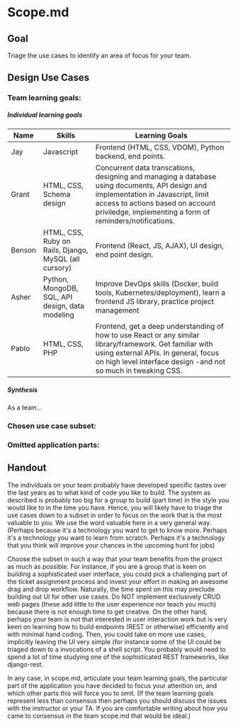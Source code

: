 # Scope.md

## Goal
Triage the use cases to identify an area of focus for your team.

## Design Use Cases

### Team learning goals:
##### Individual learning goals
| Name | Skills | Learning Goals |
| --- | --- | --- |
| Jay | Javascript | Frontend (HTML, CSS, VDOM), Python backend, end points. |
| Grant | HTML, CSS, Schema design | Concurrent data transcations, designing and managing a database using documents, API design and implementation in Javascript, limit access to actions based on account priviledge, implementing a form of reminders/notifications. |
| Benson | HTML, CSS, Ruby on Rails, Django, MySQL (all cursory) | Frontend (React, JS, AJAX), UI design, end point design. |
| Asher | Python, MongoDB, SQL, API design, data modeling | Improve DevOps skills (Docker, build tools, Kubernetes/deployment), learn a frontend JS library, practice project management |
| Pablo | HTML, CSS, PHP | Frontend, get a deep understanding of how to use React or any similar library/framework. Get familiar with using external APIs. In general, focus on high level interface design -and not so much in tweaking CSS. |

##### Synthesis
As a team...

### Chosen use case subset:

### Omitted application parts:

## Handout

The individuals on your team probably have developed specific tastes over the last years as to what kind of code you like to build. The system as described is probably too big for a group to build (part time) in the style you would like to in the time you have. Hence, you will likely have to triage the use cases down to a subset in order to focus on the work that is the most valuable to you. We use the word valuable here in a very general way. (Perhaps because it's a technology you want to get to know more. Perhaps it's a technology you want to learn from scratch. Perhaps it's a technology that you think will improve your chances in the upcoming hunt for jobs)

Choose the subset in such a way that your team benefits from the project as much as possible. For instance, if you are a group that is keen on building a sophisticated user interface, you could pick a challenging part of the ticket assignment process and invest your effort in making an awesome drag and drop workflow. Naturally, the time spent on this may preclude building out UI for other use cases.  Do NOT implement exclusively CRUD web pages (these add little to the user experience nor teach you much) because there is not enough time to get creative. 
On the other hand, perhaps your team is not that interested in user interaction work but is very keen on learning how to build endpoints (REST or otherwise) efficiently and with minimal hand coding. Then, you could take on more use cases, implicitly leaving the UI very simple (for instance some of the UI could be triaged down to a invocations of a shell script. You probably would need to spend a lot of time studying one of the sophisticated REST frameworks, like django-rest.

In any case, in scope.md,  articulate  your team learning goals, the particular part of the application you have decided to focus your attention on, and which other parts this will force you to omit. (If the team learning goals represent less than consensus then perhaps you should discuss the issues with the instructor or your TA. If you are comfortable writing about how you came to consensus in the team scope.md that would be ideal.)
